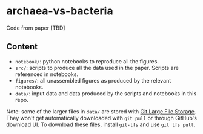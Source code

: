 # archaea-vs-bacteria

Code from paper [TBD]

## Content

- `notebook/`: python notebooks to reproduce all the figures.
- `src/`: scripts to produce all the data used in the paper. Scripts are referenced in notebooks.
- `figures/`: all unassembled figures as produced by the relevant notebooks.
- `data/`: input data and data produced by the scripts and notebooks in this repo.

Note: some of the larger files in `data/` are stored with [Git Large File Storage](https://git-lfs.com/). They won't get automatically downloaded with `git pull` or through GitHub's download UI. To download these files, install `git-lfs` and use `git lfs pull`.
